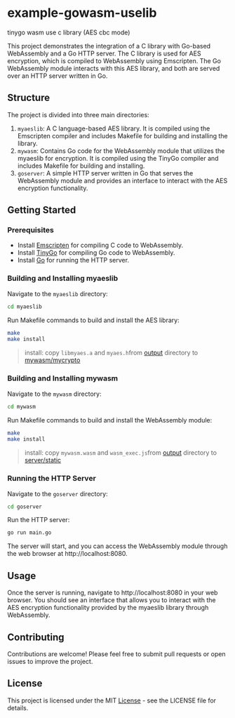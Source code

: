 # example-gowasm-uselib
tinygo wasm use c library (AES cbc mode)

This project demonstrates the integration of a C library with Go-based WebAssembly and a Go HTTP server. The C library is used for AES encryption, which is compiled to WebAssembly using Emscripten. The Go WebAssembly module interacts with this AES library, and both are served over an HTTP server written in Go.

## Structure

The project is divided into three main directories:

1. `myaeslib`: A C language-based AES library. It is compiled using the Emscripten compiler and includes Makefile for building and installing the library.
2. `mywasm`: Contains Go code for the WebAssembly module that utilizes the myaeslib for encryption. It is compiled using the TinyGo compiler and includes Makefile for building and installing.
3. `goserver`: A simple HTTP server written in Go that serves the WebAssembly module and provides an interface to interact with the AES encryption functionality.

## Getting Started

### Prerequisites

- Install [Emscripten](https://emscripten.org/docs/getting_started/downloads.html) for compiling C code to WebAssembly.
- Install [TinyGo](https://tinygo.org/getting-started/install/) for compiling Go code to WebAssembly.
- Install [Go](https://golang.org/doc/install) for running the HTTP server.

### Building and Installing myaeslib

Navigate to the `myaeslib` directory:

```bash
cd myaeslib
```

Run Makefile commands to build and install the AES library:

```bash
make
make install
```
> install: copy `libmyaes.a` and `myaes.h`from [output](./output/) directory to [mywasm/mycrypto](./mywasm/mycrypto)

### Building and Installing mywasm

Navigate to the `mywasm` directory:

```bash
cd mywasm
```

Run Makefile commands to build and install the WebAssembly module:

```bash
make
make install
```
> install: copy `mywasm.wasm` and `wasm_exec.js`from [output](./output/) directory to [server/static](./server/static)

### Running the HTTP Server

Navigate to the `goserver` directory:

```bash
cd goserver
```

Run the HTTP server:

```bash
go run main.go
```

The server will start, and you can access the WebAssembly module through the web browser at http://localhost:8080.

## Usage

Once the server is running, navigate to http://localhost:8080 in your web browser. You should see an interface that allows you to interact with the AES encryption functionality provided by the myaeslib library through WebAssembly.

## Contributing

Contributions are welcome! Please feel free to submit pull requests or open issues to improve the project.

## License

This project is licensed under the MIT [License](./LICENSE) - see the LICENSE file for details.